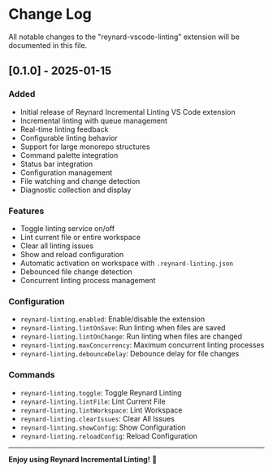 # Change Log

All notable changes to the "reynard-vscode-linting" extension will be documented in this file.

## [0.1.0] - 2025-01-15

### Added

- Initial release of Reynard Incremental Linting VS Code extension
- Incremental linting with queue management
- Real-time linting feedback
- Configurable linting behavior
- Support for large monorepo structures
- Command palette integration
- Status bar integration
- Configuration management
- File watching and change detection
- Diagnostic collection and display

### Features

- Toggle linting service on/off
- Lint current file or entire workspace
- Clear all linting issues
- Show and reload configuration
- Automatic activation on workspace with `.reynard-linting.json`
- Debounced file change detection
- Concurrent linting process management

### Configuration

- `reynard-linting.enabled`: Enable/disable the extension
- `reynard-linting.lintOnSave`: Run linting when files are saved
- `reynard-linting.lintOnChange`: Run linting when files are changed
- `reynard-linting.maxConcurrency`: Maximum concurrent linting processes
- `reynard-linting.debounceDelay`: Debounce delay for file changes

### Commands

- `reynard-linting.toggle`: Toggle Reynard Linting
- `reynard-linting.lintFile`: Lint Current File
- `reynard-linting.lintWorkspace`: Lint Workspace
- `reynard-linting.clearIssues`: Clear All Issues
- `reynard-linting.showConfig`: Show Configuration
- `reynard-linting.reloadConfig`: Reload Configuration

---

**Enjoy using Reynard Incremental Linting!** 🦊
